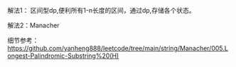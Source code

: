 解法1： 区间型dp,便利所有1-n长度的区间，通过dp,存储各个状态。

解法2：Manacher

细节参考：
https://github.com/yanheng888/leetcode/tree/main/string/Manacher/005.Longest-Palindromic-Substring%20(H)
